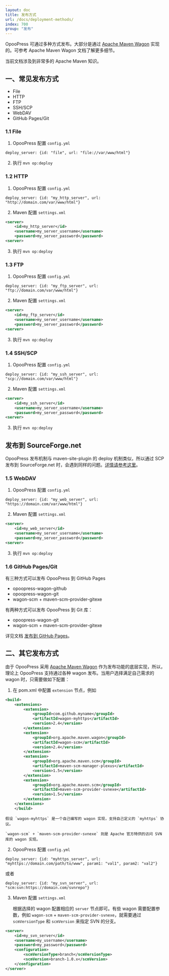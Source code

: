 ```yaml
---
layout: doc
title: 发布方式
url: /docs/deployment-methods/
index: 700
group: "发布"
---
```


OpooPress 可通过多种方式发布。大部分是通过 [Apache Maven Wagon](http://maven.apache.org/wagon/) 实现的。可参考 Apache Maven Wagon 文档了解更多细节。

当前文档涉及到非常多的 Apache Maven 知识。

## 一、常见发布方式
- File
- HTTP
- FTP
- SSH/SCP
- WebDAV
- GitHub Pages/Git

### 1.1 File
1. OpooPress 配置 `config.yml`
```plain
deploy_server: {id: "file", url: "file://var/www/html"}
```
2. 执行 `mvn op:deploy`

### 1.2 HTTP
1. OpooPress 配置 `config.yml`
```plain
deploy_server: {id: "my_http_server", url: "http://domain.com/var/www/html"}
```
2. Maven 配置 `settings.xml`
```xml
<server>
    <id>my_http_server</id>
    <username>my_server_username</username>
    <password>my_server_password</password>
<server>
```
3. 执行 `mvn op:deploy`

### 1.3 FTP
1. OpooPress 配置 `config.yml`
```plain
deploy_server: {id: "my_ftp_server", url: "ftp://domain.com/var/www/html"}
```
2. Maven 配置 `settings.xml`
```xml
<server>
    <id>my_ftp_server</id>
    <username>my_server_username</username>
    <password>my_server_password</password>
<server>
```
3. 执行 `mvn op:deploy`

### 1.4 SSH/SCP
1. OpooPress 配置 `config.yml`
```plain
deploy_server: {id: "my_ssh_server", url: "scp://domain.com/var/www/html"}
```
2. Maven 配置 `settings.xml`
```xml
<server>
    <id>my_ssh_server</id>
    <username>my_server_username</username>
    <password>my_server_password</password>
<server>
```
3. 执行 `mvn op:deploy`

<div class="note info">
  <h2>发布到 SourceForge.net</h2>
  <p>OpooPress 发布机制与 maven-site-plugin 的 deploy 机制类似，所以通过 SCP 发布到 SourceForge.net 时，会遇到同样的问题。<a href="http://maven.apache.org/plugins-archives/maven-site-plugin-2.4/examples/site-deploy-to-sourceforge.net.html">详情请参考这里</a>。
  </p>
</div>

### 1.5 WebDAV

1. OpooPress 配置 `config.yml`
```plain
deploy_server: {id: "my_web_server", url: "https://domain.com/var/www/html"}
```
2. Maven 配置 `settings.xml`
```xml
<server>
    <id>my_web_server</id>
    <username>my_server_username</username>
    <password>my_server_password</password>
<server>
```
3. 执行 `mvn op:deploy`

### 1.6 GitHub Pages/Git

有三种方式可以发布 OpooPress 到 GitHub Pages
- opoopress-wagon-github
- opoopress-wagon-git
- wagon-scm + maven-scm-provider-gitexe

有两种方式可以发布 OpooPress 到 Git 库：
- opoopress-wagon-git
- wagon-scm + maven-scm-provider-gitexe

详见文档 [发布到 GitHub Pages](../github-pages/#deployment-methods)。


## 二、其它发布方式
由于 OpooPress 采用 [Apache Maven Wagon](http://maven.apache.org/wagon/) 作为发布功能的底层实现，所以，理论上 OpooPress 支持通过各种 wagon 发布。当用户选择满足自己需求的 wagon 时，只需要做如下配置：

1. 在 pom.xml 中配置 `extension` 节点，例如
```xml
<build>
	<extensions>
		<extension>
			<groupId>com.github.myname</groupId>
			<artifactId>wagon-myhttps</artifactId>
			<version>2.4</version>
		</extension>
		<extension>
			<groupId>org.apache.maven.wagon</groupId>
			<artifactId>wagon-scm</artifactId>
			<version>2.4</version>
		</extension>
		<extension>
			<groupId>org.apache.maven.scm</groupId>
			<artifactId>maven-scm-manager-plexus</artifactId>
			<version>1.5</version>
		</extension>
		<extension>
			<groupId>org.apache.maven.scm</groupId>
			<artifactId>maven-scm-provider-svnexe</artifactId>
			<version>1.5</version>
		</extension>
	</extensions>
    </build>
```
	假设 `wagon-myhttps` 是一个自己编写的 wagon 实现，支持自己定义的 `myhttps` 协议。

	`wagon-scm` + `maven-scm-provider-svnexe` 则是 Apache 官方特供的访问 SVN 库的 wagon 实现。

2. OpooPress 配置 `config.yml`
```plain
deploy_server: {id: "myhttps_server", url: "myhttps://domain.com/path/to/www", param1: "val1", param2: "val2"}
```
或者
```plain
deploy_server: {id: "my_svn_server", url: "scm:svn:https://domain.com/svnrepo"}
```

3. Maven 配置 `settings.xml`

	根据选择的 wagon 配置相应的 `server` 节点即可。有些 wagon 需要配置参数，例如 `wagon-scm` + `maven-scm-provider-svnexe`，就需要通过 `scmVersionType` 和 `scmVersion` 来指定 SVN 的分支。
```xml
<server>
	<id>my_svn_server</id>
	<username>my_username</username>
	<password>my_password</password>
	<configuration>
		<scmVersionType>branch</scmVersionType>
		<scmVersion>branch-1.0.x</scmVersion>
	</configuration>
</server>
```
